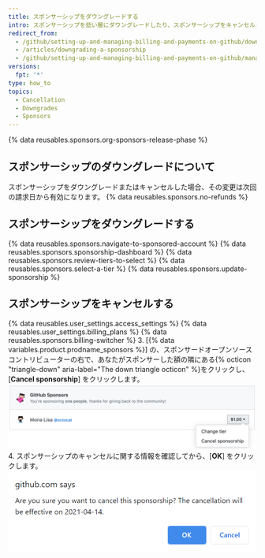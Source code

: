 ```yaml
---
title: スポンサーシップをダウングレードする
intro: スポンサーシップを低い層にダウングレードしたり、スポンサーシップをキャンセルしたりすることができます。
redirect_from:
  - /github/setting-up-and-managing-billing-and-payments-on-github/downgrading-a-sponsorship
  - /articles/downgrading-a-sponsorship
  - /github/setting-up-and-managing-billing-and-payments-on-github/managing-billing-for-github-sponsors/downgrading-a-sponsorship
versions:
  fpt: '*'
type: how_to
topics:
  - Cancellation
  - Downgrades
  - Sponsors
---
```


{% data reusables.sponsors.org-sponsors-release-phase %}

## スポンサーシップのダウングレードについて

スポンサーシップをダウングレードまたはキャンセルした場合、その変更は次回の請求日から有効になります。 {% data reusables.sponsors.no-refunds %}

## スポンサーシップをダウングレードする

{% data reusables.sponsors.navigate-to-sponsored-account %}
{% data reusables.sponsors.sponsorship-dashboard %}
{% data reusables.sponsors.review-tiers-to-select %}
{% data reusables.sponsors.select-a-tier %}
{% data reusables.sponsors.update-sponsorship %}

## スポンサーシップをキャンセルする

{% data reusables.user_settings.access_settings %}
{% data reusables.user_settings.billing_plans %}
{% data reusables.sponsors.billing-switcher %}
3. [{% data variables.product.prodname_sponsors %}] の、スポンサードオープンソースコントリビューターの右で、あなたがスポンサーした額の隣にある{% octicon "triangle-down" aria-label="The down triangle octicon" %}をクリックし、[**Cancel sponsorship**] をクリックします。 ![[Cancel sponsorship] ボタン](/assets/images/help/billing/edit-sponsor-billing.png)
4. スポンサーシップのキャンセルに関する情報を確認してから、[**OK**] をクリックします。 ![キャンセルの確認ボックス](/assets/images/help/billing/confirm-sponsorship-cancellation.png)
